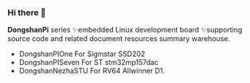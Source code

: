 ### Hi there 👋

**DongshanPi** series ✨embedded Linux development board ✨supporting source code and related document resources summary warehouse.
- DongshanPIOne For Sigmstar SSD202
- DongshanPISeven For ST stm32mp157dac
- DongshanNezhaSTU For RV64 Allwinner D1.
